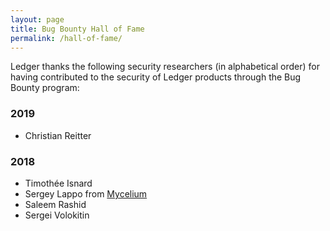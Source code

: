 ```yaml
---
layout: page
title: Bug Bounty Hall of Fame
permalink: /hall-of-fame/
---
```


Ledger thanks the following security researchers (in alphabetical order) for
having contributed to the security of Ledger products through the Bug Bounty
program:

### 2019

- Christian Reitter

### 2018

- Timothée Isnard
- Sergey Lappo from [Mycelium](https://mycelium.com/)
- Saleem Rashid
- Sergei Volokitin
